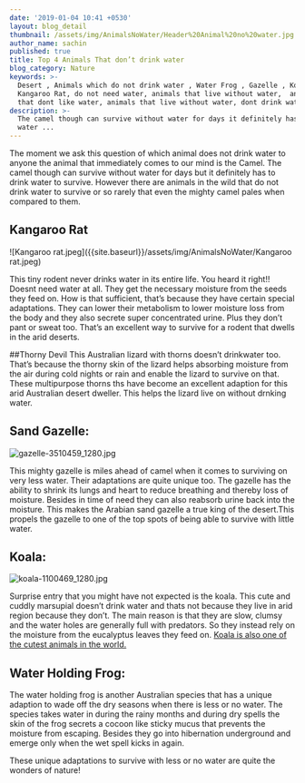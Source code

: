 ```yaml
---
date: '2019-01-04 10:41 +0530'
layout: blog_detail
thumbnail: /assets/img/AnimalsNoWater/Header%20Animal%20no%20water.jpg
author_name: sachin
published: true
title: Top 4 Animals That don’t drink water
blog_category: Nature
keywords: >-
  Desert , Animals which do not drink water , Water Frog , Gazelle , Koala ,
  Kangaroo Rat, do not need water, animals that live without water,  animals
  that dont like water, animals that live without water, dont drink water
description: >-
  The camel though can survive without water for days it definitely has to drink
  water ...
---
```


The moment we ask this question of which animal does not drink water to anyone the animal that immediately comes to our mind is the Camel. The camel though can survive without water for days but it definitely has to drink water to survive. However there are animals in the wild that do not drink water to survive or so rarely that even the mighty camel pales when compared to them.

## Kangaroo Rat
![Kangaroo rat.jpeg]({{site.baseurl}}/assets/img/AnimalsNoWater/Kangaroo rat.jpeg)

This tiny rodent never drinks water in its entire life. You heard it right!! Doesnt need water at all. They get the necessary moisture from the seeds they feed on. How is that sufficient, that’s because they have certain special adaptations. They can lower their metabolism to lower moisture loss from the body and they also secrete super concentrated urine. Plus they don’t pant or sweat too. That’s an excellent way to survive for a rodent that dwells in the arid deserts.

##Thorny Devil
This Australian lizard with thorns doesn’t drinkwater too. That’s because the thorny skin of the lizard helps absorbing moisture from the air during cold nights or rain and enable the lizard to survive on that. These multipurpose thorns ths have become an excellent adaption for this arid Australian desert dweller. This helps the lizard live on without drnking water.

## Sand Gazelle:
![gazelle-3510459_1280.jpg]({{site.baseurl}}/assets/img/AnimalsNoWater/gazelle-3510459_1280.jpg)

This mighty gazelle is miles ahead of camel when it comes to surviving on very less water. Their adaptations are quite unique too. The gazelle has the ability to shrink its lungs and heart to reduce breathing and thereby loss of moisture. Besides in time of need they can also reabsorb urine back into the moisture. This makes the Arabian sand gazelle a true king of the desert.This propels the gazelle to one of the top spots of being able to survive with little water.

## Koala:
![koala-1100469_1280.jpg]({{site.baseurl}}/assets/img/AnimalsNoWater/koala-1100469_1280.jpg)

Surprise entry that you might have not expected is the koala. This cute and cuddly marsupial doesn’t drink water and thats not because they live in arid region because they don’t. The main reason is that they are slow, clumsy and the water holes are generally full with predators. So they instead rely on the moisture from the eucalyptus leaves they feed on. [Koala is also one of the cutest animals in the world.](https://www.toknowisgood.com/2019/02/12/top-six-cutest-animals-in-the-world.html)

## Water Holding Frog:

The water holding frog is another Australian species that has a unique adaption to wade off the dry seasons when there is less or no water. The species takes water in during the rainy months and during dry spells the skin of the frog secrets a cocoon like sticky mucus that prevents the moisture from escaping. Besides they go into hibernation underground and emerge only when the wet spell kicks in again.

These unique adaptations to survive with less or no water are quite the wonders of nature!
